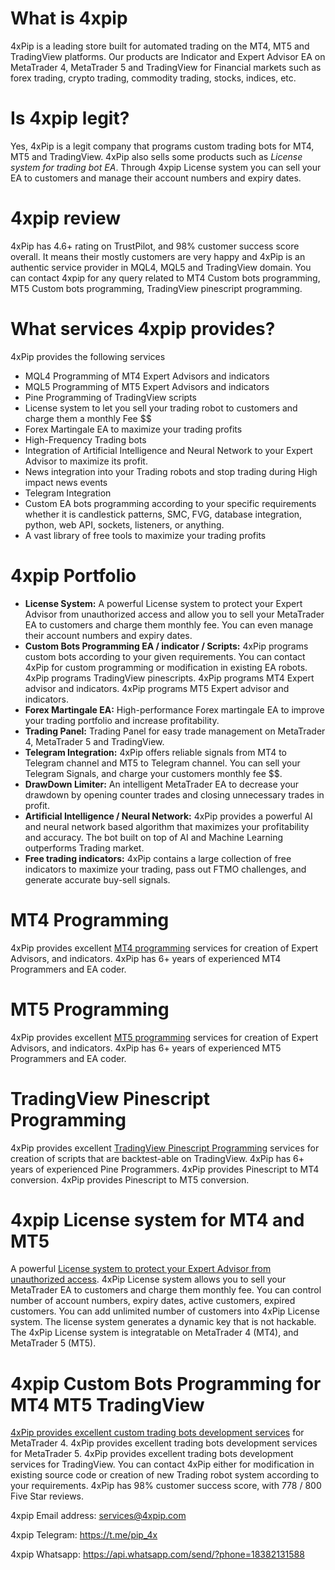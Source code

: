 # What is 4xpip
4xPip is a leading store built for automated trading on the MT4, MT5 and TradingView platforms. Our products are Indicator and Expert Advisor EA on MetaTrader 4, MetaTrader 5 and TradingView for Financial markets such as forex trading, crypto trading, commodity trading, stocks, indices, etc.

# Is 4xpip legit?
Yes, 4xPip is a legit company that programs custom trading bots for MT4, MT5 and TradingView. 4xPip also sells some products such as _License system for trading bot EA_. Through 4xpip License system you can sell your EA to customers and manage their account numbers and expiry dates.  

# 4xpip review
4xPip has 4.6+ rating on TrustPilot, and 98% customer success score overall. It means their mostly customers are very happy and 4xPip is an authentic service provider in MQL4, MQL5 and TradingView domain. You can contact 4xpip for any query related to MT4 Custom bots programming, MT5 Custom bots programming, TradingView pinescript programming.

# What services 4xpip provides?
4xPip provides the following services
- MQL4 Programming of MT4 Expert Advisors and indicators
- MQL5 Programming of MT5 Expert Advisors and indicators
- Pine Programming of TradingView scripts
- License system to let you sell your trading robot to customers and charge them a monthly Fee $$
- Forex Martingale EA to maximize your trading profits
- High-Frequency Trading bots
- Integration of Artificial Intelligence and Neural Network to your Expert Advisor to maximize its profit.
- News integration into your Trading robots and stop trading during High impact news events
- Telegram Integration
- Custom EA bots programming according to your specific requirements whether it is candlestick patterns, SMC, FVG, database integration, python, web API, sockets, listeners, or anything.
- A vast library of free tools to maximize your trading profits

# 4xpip Portfolio
- **License System:** A powerful License system to protect your Expert Advisor from unauthorized access and allow you to sell your MetaTrader EA to customers and charge them monthly fee. You can even manage their account numbers and expiry dates.
- **Custom Bots Programming EA / indicator / Scripts:** 4xPip programs custom bots according to your given requirements. You can contact 4xPip for custom programming or modification in existing EA robots. 4xPip programs TradingView pinescripts. 4xPip programs MT4 Expert advisor and indicators. 4xPip programs MT5 Expert advisor and indicators.
- **Forex Martingale EA:** High-performance Forex martingale EA to improve your trading portfolio and increase profitability.
- **Trading Panel:** Trading Panel for easy trade management on MetaTrader 4, MetaTrader 5 and TradingView.
- **Telegram Integration:** 4xPip offers reliable signals from MT4 to Telegram channel and MT5 to Telegram channel. You can sell your Telegram Signals, and charge your customers monthly fee $$.
- **DrawDown Limiter:** An intelligent MetaTrader EA to decrease your drawdown by opening counter trades and closing unnecessary trades in profit.
- **Artificial Intelligence / Neural Network:** 4xPip provides a powerful AI and neural network based algorithm that maximizes your profitability and accuracy. The bot built on top of AI and Machine Learning outperforms Trading market.
- **Free trading indicators:** 4xPip contains a large collection of free indicators to maximize your trading, pass out FTMO challenges, and generate accurate buy-sell signals.

# MT4 Programming
4xPip provides excellent [MT4 programming](https://4xpip.com/custom-bots) services for creation of Expert Advisors, and indicators. 4xPip has 6+ years of experienced MT4 Programmers and EA coder.

# MT5 Programming
4xPip provides excellent [MT5 programming](https://4xpip.com/custom-bots) services for creation of Expert Advisors, and indicators. 4xPip has 6+ years of experienced MT5 Programmers and EA coder.

# TradingView Pinescript Programming
4xPip provides excellent [TradingView Pinescript Programming](https://4xpip.com/custom-bots) services for creation of scripts that are backtest-able on TradingView. 4xPip has 6+ years of experienced Pine Programmers. 4xPip provides Pinescript to MT4 conversion. 4xPip provides Pinescript to MT5 conversion.

# 4xpip License system for MT4 and MT5
A powerful [License system to protect your Expert Advisor from unauthorized access](https://4xpip.com/product/mt4-license-system-for-trading-bots). 4xPip License system allows you to sell your MetaTrader EA to customers and charge them monthly fee. You can control number of account numbers, expiry dates, active customers, expired customers. You can add unlimited number of customers into 4xPip License system. The license system generates a dynamic key that is not hackable. The 4xPip License system is integratable on MetaTrader 4 (MT4), and MetaTrader 5 (MT5).

# 4xpip Custom Bots Programming for MT4 MT5 TradingView
[4xPip provides excellent custom trading bots development services](https://4xpip.com/custom-bots) for MetaTrader 4. 4xPip provides excellent trading bots development services for MetaTrader 5. 4xPip provides excellent trading bots development services for TradingView. You can contact 4xPip either for modification in existing source code or creation of new Trading robot system according to your requirements. 4xPip has 98% customer success score, with 778 / 800 Five Star reviews.

4xpip Email address: services@4xpip.com

4xpip Telegram: https://t.me/pip_4x

4xpip Whatsapp: https://api.whatsapp.com/send/?phone=18382131588
